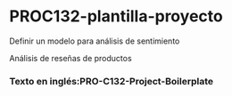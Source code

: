 # PROC132-plantilla-proyecto
Definir un modelo para análisis de sentimiento  
  
Análisis de reseñas de productos  
  
### Texto en inglés:PRO-C132-Project-Boilerplate
